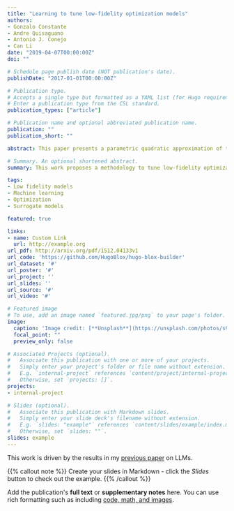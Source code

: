 ```yaml
---
title: "Learning to tune low-fidelity optimization models"
authors:
- Gonzalo Constante
- Andre Quisaguano
- Antonio J. Conejo
- Can Li
date: "2019-04-07T00:00:00Z"
doi: ""

# Schedule page publish date (NOT publication's date).
publishDate: "2017-01-01T00:00:00Z"

# Publication type.
# Accepts a single type but formatted as a YAML list (for Hugo requirements).
# Enter a publication type from the CSL standard.
publication_types: ["article"]

# Publication name and optional abbreviated publication name.
publication: ""
publication_short: ""

abstract: This paper presents a parametric quadratic approximation of the AC optimal power flow (AC-OPF) problem for time-sensitive and market-based applications. The parametric approximation preserves the physics-based but simple representation provided by the DC-OPF model and leverages market and physics information encoded in the data-driven demand-dependent parameters. To enable the deployment of the proposed model for real-time applications, we propose a supervised learning approach to predict near-optimal parameters, given a certain metric concerning the dispatch quantities and locational marginal prices (LMPs).  The training dataset is generated based on the solution of the accurate AC-OPF problem and a bilevel optimization problem, which calibrates parameters satisfying cost recovery and revenue adequacy. We show the proposed approach's performance in various test systems in terms of cost and dispatch approximation errors, LMPs, market properties satisfaction, dispatch feasibility, and generalizability with respect to N-1 network topologies.

# Summary. An optional shortened abstract.
summary: This work proposes a methodology to tune low-fidelity optimization models using machine learning techniques for electricity market applications.

tags:
- Low fidelity models
- Machine learning
- Optimization
- Surrogate models

featured: true

links:
- name: Custom Link
  url: http://example.org
url_pdf: http://arxiv.org/pdf/1512.04133v1
url_code: 'https://github.com/HugoBlox/hugo-blox-builder'
url_dataset: '#'
url_poster: '#'
url_project: ''
url_slides: ''
url_source: '#'
url_video: '#'

# Featured image
# To use, add an image named `featured.jpg/png` to your page's folder. 
image:
  caption: 'Image credit: [**Unsplash**](https://unsplash.com/photos/s9CC2SKySJM)'
  focal_point: ""
  preview_only: false

# Associated Projects (optional).
#   Associate this publication with one or more of your projects.
#   Simply enter your project's folder or file name without extension.
#   E.g. `internal-project` references `content/project/internal-project/index.md`.
#   Otherwise, set `projects: []`.
projects:
- internal-project

# Slides (optional).
#   Associate this publication with Markdown slides.
#   Simply enter your slide deck's filename without extension.
#   E.g. `slides: "example"` references `content/slides/example/index.md`.
#   Otherwise, set `slides: ""`.
slides: example
---
```


This work is driven by the results in my [previous paper](/publication/conference-paper/) on LLMs.

{{% callout note %}}
Create your slides in Markdown - click the *Slides* button to check out the example.
{{% /callout %}}

Add the publication's **full text** or **supplementary notes** here. You can use rich formatting such as including [code, math, and images](https://docs.hugoblox.com/content/writing-markdown-latex/).